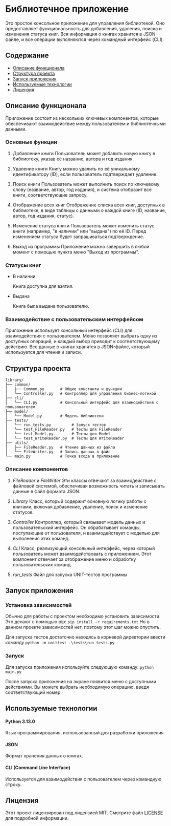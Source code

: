 # Библиотечное приложение
Это простое консольное приложение для управления библиотекой. Оно предоставляет функциональность для добавления, удаления, поиска и изменения статуса книг. Вся информация о книгах хранится в JSON-файле, и все операции выполняются через командный интерфейс (CLI).

## Содержание
- [Описание функционала](#описание-функционала)
- [Структура проекта](#структура-проекта)
- [Запуск приложения](#запуск-приложения)
- [Используемые технологии](#используемые-технологии)
- [Лицензия](#лицензия)

## Описание функционала
Приложение состоит из нескольких ключевых компонентов, которые обеспечивают взаимодействие между пользователем и библиотечными данными.

### Основные функции
1. Добавление книги
Пользователь может добавить новую книгу в библиотеку, указав её название, автора и год издания.

2. Удаление книги
Книгу можно удалить по её уникальному идентификатору (ID), если пользователь подтверждает удаление.

3. Поиск книги
Пользователь может выполнить поиск по ключевому слову (название, автор, год издания), и система отобразит все книги, соответствующие запросу.

4. Отображение всех книг
Отображение списка всех книг, доступных в библиотеке, в виде таблицы с данными о каждой книге (ID, название, автор, год издания, статус).

5. Изменение статуса книги
Пользователь может изменить статус книги (например, "в наличии" или "выдана") по её ID. Перед изменением статуса будет запрашиваться подтверждение.

6. Выход из программы
Приложение можно завершить в любой момент с помощью пункта меню "Выход из программы".

### Статусы книг
- В наличии

   Книга доступна для взятия.

- Выдана

   Книга была выдана пользователю.

### Взаимодействие с пользовательским интерфейсом
Приложение использует консольный интерфейс (CLI) для взаимодействия с пользователем. Меню позволяет выбрать одну из доступных операций, и каждый выбор приводит к соответствующему действию. Все данные о книгах хранятся в JSON-файле, который используется для чтения и записи.

## Структура проекта
```
library/
├── common/
│   ├── Common.py       # Общие константы и функции
│   └── Controller.py   # Контроллер для управления бизнес-логикой
├── cli/
│   └── CLI.py          # Консольный интерфейс для взаимодействия с пользователем
├── model/
│   └── Model.py        # Модель библиотеки
├── tests/
│   └── run_tests.py         # Запуск тестов
│   └── test_FileReader.py   # Тесты для FileReader
│   └── test_Model.py        # Тесты для Model
│   └── test_WriteReader.py  # Тесты для WriteReader
├── utils/
│   ├── FileReader.py   # Чтение данных из файла
│   └── FileWriter.py   # Запись данных в файл
└── main.py             # Точка входа в приложение
```
### Описание компонентов
1. _FileReader_ и _FileWriter_
Эти классы отвечают за взаимодействие с файловой системой, обеспечивая возможность читать и записывать данные в файл формата JSON.

2. _Library_
Класс, который содержит основную логику работы с книгами, включая добавление, удаление, поиск и изменение статусов.

3. _Controller_
Контроллер, который связывает модель данных и пользовательский интерфейс. Он обрабатывает команды, поступающие от пользователя, и взаимодействует с моделью для выполнения этих команд.

4. _CLI_
Класс, реализующий консольный интерфейс, через который пользователь может взаимодействовать с приложением. Этот компонент отвечает за отображение меню и обработку пользовательских команд.

5. _run_tests_
Файл для запуска UNIT-тестов программы

## Запуск приложения
### Установка зависимостей
Обычно для работы с проектом необходимо установить зависимости. Это делают с помощью pip:
`pip install -r requirements.txt`
Но в данном проекте зависимостей нет, поэтому этот шаг можно опустить.

Для запуска тестов достаточно находясь в корневой директории ввести команду `python -m unittest .\tests\run_tests.py`

### Запуск
Для запуска приложения используйте следующую команду:
`python main.py`

После запуска приложения на экране появится меню с доступными действиями. Вы можете выбрать необходимую операцию, введя соответствующий номер.

## Используемые технологии
   #### Python 3.13.0
   Язык программирования, использованный для разработки приложения.

   #### JSON
   Формат хранения данных о книгах.

   #### CLI (Command Line Interface)
   Используется для взаимодействия с пользователем через командную строку.

## Лицензия
Этот проект лицензирован под лицензией MIT. Смотрите файл [LICENSE](LICENSE) для подробной информации.